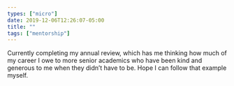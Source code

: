```yaml
---
types: ["micro"]
date: 2019-12-06T12:26:07-05:00
title: ""
tags: ["mentorship"]
---
```

Currently completing my annual review, which has me thinking how much of my career I owe to more senior academics who have been kind and generous to me when they didn’t have to be. Hope I can follow that example myself.
